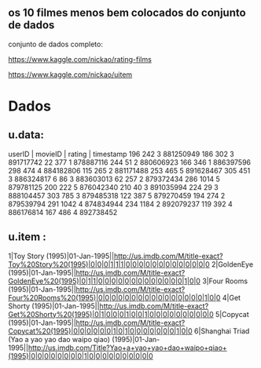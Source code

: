 ## os 10 filmes menos bem colocados do conjunto de dados

conjunto de dados completo:

https://www.kaggle.com/nickao/rating-films

https://www.kaggle.com/nickao/uitem

# Dados

## u.data:

userID | movieID | rating | timestamp
196	242	3	881250949
186	302	3	891717742
22	377	1	878887116
244	51	2	880606923
166	346	1	886397596
298	474	4	884182806
115	265	2	881171488
253	465	5	891628467
305	451	3	886324817
6	86	3	883603013
62	257	2	879372434
286	1014	5	879781125
200	222	5	876042340
210	40	3	891035994
224	29	3	888104457
303	785	3	879485318
122	387	5	879270459
194	274	2	879539794
291	1042	4	874834944
234	1184	2	892079237
119	392	4	886176814
167	486	4	892738452

## u.item :

1|Toy Story (1995)|01-Jan-1995||http://us.imdb.com/M/title-exact?Toy%20Story%20(1995)|0|0|0|1|1|1|0|0|0|0|0|0|0|0|0|0|0|0|0
2|GoldenEye (1995)|01-Jan-1995||http://us.imdb.com/M/title-exact?GoldenEye%20(1995)|0|1|1|0|0|0|0|0|0|0|0|0|0|0|0|0|1|0|0
3|Four Rooms (1995)|01-Jan-1995||http://us.imdb.com/M/title-exact?Four%20Rooms%20(1995)|0|0|0|0|0|0|0|0|0|0|0|0|0|0|0|0|1|0|0
4|Get Shorty (1995)|01-Jan-1995||http://us.imdb.com/M/title-exact?Get%20Shorty%20(1995)|0|1|0|0|0|1|0|0|1|0|0|0|0|0|0|0|0|0|0
5|Copycat (1995)|01-Jan-1995||http://us.imdb.com/M/title-exact?Copycat%20(1995)|0|0|0|0|0|0|1|0|1|0|0|0|0|0|0|0|1|0|0
6|Shanghai Triad (Yao a yao yao dao waipo qiao) (1995)|01-Jan-1995||http://us.imdb.com/Title?Yao+a+yao+yao+dao+waipo+qiao+(1995)|0|0|0|0|0|0|0|0|1|0|0|0|0|0|0|0|0|0|0

